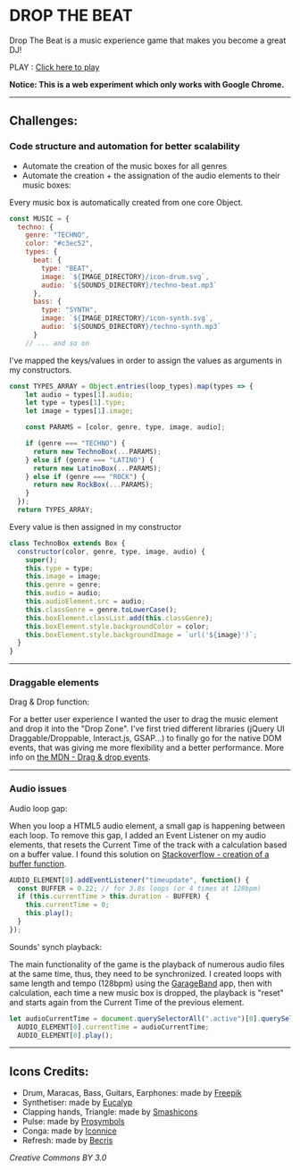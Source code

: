 # DROP THE BEAT

Drop The Beat is a music experience game that makes you become a great DJ!

PLAY : [Click here to play](https://remylenoir.github.io/drop-the-beat/)

**Notice: This is a web experiment which only works with Google Chrome.**

---

## Challenges:

### Code structure and automation for better scalability

- Automate the creation of the music boxes for all genres
- Automate the creation + the assignation of the audio elements to their music boxes:


Every music box is automatically created from one core Object.
```javascript
const MUSIC = {
  techno: {
    genre: "TECHNO",
    color: "#c3ec52",
    types: {
      beat: {
        type: "BEAT",
        image: `${IMAGE_DIRECTORY}/icon-drum.svg`,
        audio: `${SOUNDS_DIRECTORY}/techno-beat.mp3`
      },
      bass: {
        type: "SYNTH",
        image: `${IMAGE_DIRECTORY}/icon-synth.svg`,
        audio: `${SOUNDS_DIRECTORY}/techno-synth.mp3`
      }
    // ... and so on
```


I've mapped the keys/values in order to assign the values as arguments in my constructors.
```javascript
const TYPES_ARRAY = Object.entries(loop_types).map(types => {
    let audio = types[1].audio;
    let type = types[1].type;
    let image = types[1].image;

    const PARAMS = [color, genre, type, image, audio];

    if (genre === "TECHNO") {
      return new TechnoBox(...PARAMS);
    } else if (genre === "LATINO") {
      return new LatinoBox(...PARAMS);
    } else if (genre === "ROCK") {
      return new RockBox(...PARAMS);
    }
  });
  return TYPES_ARRAY;
```


Every value is then assigned in my constructor
```javascript
class TechnoBox extends Box {
  constructor(color, genre, type, image, audio) {
    super();
    this.type = type;
    this.image = image;
    this.genre = genre;
    this.audio = audio;
    this.audioElement.src = audio;
    this.classGenre = genre.toLowerCase();
    this.boxElement.classList.add(this.classGenre);
    this.boxElement.style.backgroundColor = color;
    this.boxElement.style.backgroundImage = `url('${image}')`;
  }
}
```

---

### Draggable elements

Drag & Drop function:

For a better user experience I wanted the user to drag the music element and drop it into the "Drop Zone".
I've first tried different libraries (jQuery UI Draggable/Droppable, Interact.js, GSAP...) to finally go for the native DOM events, that was giving me more flexibility and a better performance.
More info on [the MDN - Drag & drop events](https://developer.mozilla.org/en-US/docs/Web/API/Document#Drag_drop_events).

---

### Audio issues

Audio loop gap:

When you loop a HTML5 audio element, a small gap is happening between each loop.
To remove this gap, I added an Event Listener on my audio elements, that resets the Current Time of the track with a calculation based on a buffer value. I found this solution on [Stackoverflow - creation of a buffer function](https://stackoverflow.com/a/36720740).

```javascript
AUDIO_ELEMENT[0].addEventListener("timeupdate", function() {
  const BUFFER = 0.22; // for 3.8s loops (or 4 times at 128bpm)
  if (this.currentTime > this.duration - BUFFER) {
    this.currentTime = 0;
    this.play();
  }
});
```

Sounds' synch playback:

The main functionality of the game is the playback of numerous audio files at the same time, thus, they need to be synchronized. I created loops with same length and tempo (128bpm) using the [GarageBand](https://fr.wikipedia.org/wiki/GarageBand) app, then with calculation, each time a new music box is dropped, the playback is "reset" and starts again from the Current Time of the previous element.

```javascript
let audioCurrentTime = document.querySelectorAll(".active")[0].querySelector("audio").currentTime;
  AUDIO_ELEMENT[0].currentTime = audioCurrentTime;
  AUDIO_ELEMENT[0].play();
```

---

## Icons Credits:

- Drum, Maracas, Bass, Guitars, Earphones: made by [Freepik](https://www.freepik.com/)
- Synthetiser: made by [Eucalyp](https://www.flaticon.com/authors/eucalyp)
- Clapping hands, Triangle: made by [Smashicons](https://www.flaticon.com/authors/smashicons)
- Pulse: made by [Prosymbols](https://www.flaticon.com/authors/prosymbols)
- Conga: made by [Iconnice](https://www.flaticon.com/authors/iconnice)
- Refresh: made by [Becris](https://www.flaticon.com/authors/becris)

_Creative Commons BY 3.0_
